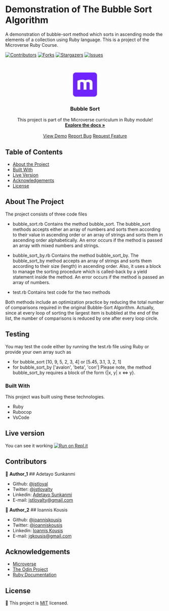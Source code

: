 # Demonstration of The Bubble Sort Algorithm

A demonstration of bubble-sort method which sorts in ascending mode the elements of a collection using Ruby language.
This is a project of the Microverse Ruby Course.

<!--
*** Thanks for checking out this README Template. If you have a suggestion that would
*** make this better, please fork the repo and create a pull request or simply open
*** an issue with the tag "enhancement".
*** Thanks again! Now go create something AMAZING! :D
-->

<!-- PROJECT SHIELDS -->
<!--
*** I'm using markdown "reference style" links for readability.
*** Reference links are enclosed in brackets [ ] instead of parentheses ( ).
*** See the bottom of this document for the declaration of the reference variables
*** for contributors-url, forks-url, etc. This is an optional, concise syntax you may use.
*** https://www.markdownguide.org/basic-syntax/#reference-style-links
-->

[![Contributors][contributors-shield]][contributors-url]
[![Forks][forks-shield]][forks-url]
[![Stargazers][stars-shield]][stars-url]
[![Issues][issues-shield]][issues-url]

<!-- PROJECT LOGO -->
<br />
<p align="center">
  <a href="https://github.com/jstloyal/Bubble_sort">
    <img src="images/microverse.png" alt="Microverse Logo" width="80" height="80">
  </a>
  
  <h3 align="center">Bubble Sort</h3>
  
  <p align="center">
    This project is part of the Microverse curriculum in Ruby module!
    <br />
    <a href="https://github.com/jstloyal/Bubble_sort"><strong>Explore the docs »</strong></a>
    <br />
    <br />
    <a href="https://repl.it/@jstloyalty/Bubblesort">View Demo</a>
    <a href="https://github.com/jstloyal/Bubble_sort/issues">Report Bug</a>
    <a href="https://github.com/jstloyal/Bubble_sort/issues">Request Feature</a>
  </p>
</p>

<!-- TABLE OF CONTENTS -->

## Table of Contents

- [About the Project](#about-the-project)
- [Built With](#built-with)
- [Live Version](#live-version)
- [Acknowledgements](#acknowledgements)
- [License](#license)

<!-- ABOUT THE PROJECT -->

## About The Project

The project consists of three code files

- bubble_sort.rb
  Contains the method bubble_sort.
  The bubble_sort methods accepts either an array of numbers and sorts them according to their value in ascending order or an array of strings and sorts them in ascending order alphabetically.
  An error occurs if the method is passed an array with mixed numbers and strings.

- bubble_sort_by.rb
  Contains the method bubble_sort_by.
  The bubble_sort_by method accepts an array of strings and sorts them according to their size (length) in ascending order.
  Also, it uses a block to manage the sorting procedure which is called-back by a yield statement inside the method.
  An error occurs if the method is passed an array of numbers.

- test.rb
  Contains test code for the two methods

Both methods include an optimization practice by reducing the total number of comparisons required in the original Bubble-Sort Algorithm. Actually, since at every loop of sorting the largest item is bubbled at the end of the list, the number of comparisons is reduced by one after every loop circle.

<!-- ABOUT THE PROJECT -->

## Testing

You may test the code either by running the test.rb file using Ruby or provide your own array such as

- for bubble_sort
  [10, 9, 5, 2, 3, 4] or
  [5.45, 3.1, 3, 2, 1]
- for bubble_sort_by
  ['avalon', 'beta', 'con']
  Please note, the method bubble_sort_by requires a block of the form {|x, y| x <=> y}.

### Built With

This project was built using these technologies.

- Ruby
- Rubocop
- VsCode

<!-- LIVE VERSION -->

## Live version

You can see it working [![Run on Repl.it](https://repl.it/badge/github/jstloyal/Bubble_sort)](https://repl.it/@jstloyalty/Bubblesort)

<!-- CONTACT -->

## Contributors

:bust_in_silhouette: **Author_1**
​## Adetayo Sunkanmi

- Github: [@jstloyal](https://github.com/jstloyal)
- Twitter: [@jstloyalty](https://twitter.com/jstloyalty)
- Linkedin: [Adetayo Sunkanmi](https://www.linkedin.com/in/jstloyalty)
- E-mail: jstloyalty@gmail.com

:bust_in_silhouette: **Author_2**
​## Ioannis Kousis

- Github: [@ioanniskousis](https://github.com/ioanniskousis)
- Twitter: [@ioanniskousis](https://twitter.com/ioanniskousis)
- Linkedin: [Ioannis Kousis](https://www.linkedin.com/in/ioannis-kousis-9a5051b4/)
- E-mail: jgkousis@gmail.com

<!-- ACKNOWLEDGEMENTS -->

## Acknowledgements

- [Microverse](https://www.microverse.org/)
- [The Odin Project](https://www.theodinproject.com/)
- [Ruby Documentation](https://www.ruby-lang.org/en/documentation/)

<!-- MARKDOWN LINKS & IMAGES -->
<!-- https://www.markdownguide.org/basic-syntax/#reference-style-links -->

[contributors-shield]: https://img.shields.io/github/contributors/jstloyal/Bubble_sort.svg?style=flat-square
[contributors-url]: https://github.com/jstloyal/Bubble_sort/graphs/contributors
[forks-shield]: https://img.shields.io/github/forks/jstloyal/Bubble_sort.svg?style=flat-square
[forks-url]: https://github.com/jstloyal/Bubble_sort/network/members
[stars-shield]: https://img.shields.io/github/stars/jstloyal/Bubble_sort.svg?style=flat-square
[stars-url]: https://github.com/jstloyal/Bubble_sort/stargazers
[issues-shield]: https://img.shields.io/github/issues/jstloyal/Bubble_sort.svg?style=flat-square
[issues-url]: https://github.com/jstloyal/Bubble_sort/issues

<!-- LICENSE -->

## License

📝
This project is [MIT](https://opensource.org/licenses/MIT) licensed.
